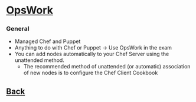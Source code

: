 # [OpsWork](../README.md)

### General

* Managed Chef and Puppet
* Anything to do with Chef or Puppet -> Use OpsWork in the exam
* You can add nodes automatically to your Chef Server using the unattended method. 
	* The recommended method of unattended (or automatic) association of new nodes is to configure the Chef Client Cookbook

## [Back](../README.md)